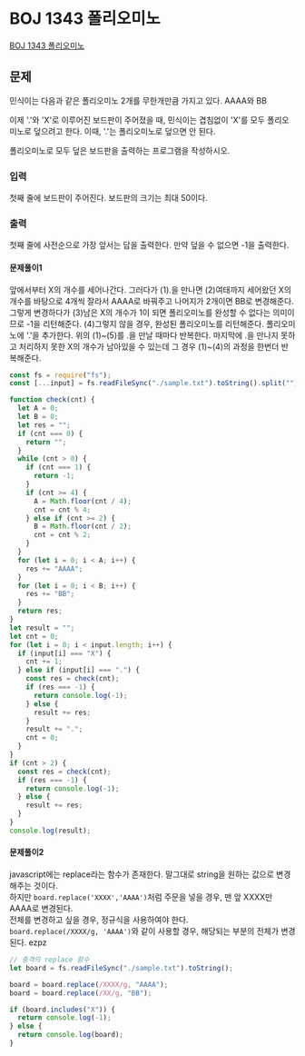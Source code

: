 # BOJ 1343 폴리오미노

[BOJ 1343 폴리오미노](https://www.acmicpc.net/problem/1343)

## 문제

민식이는 다음과 같은 폴리오미노 2개를 무한개만큼 가지고 있다. AAAA와 BB

이제 '.'와 'X'로 이루어진 보드판이 주어졌을 때, 민식이는 겹침없이 'X'를 모두 폴리오미노로 덮으려고 한다. 이때, '.'는 폴리오미노로 덮으면 안 된다.

폴리오미노로 모두 덮은 보드판을 출력하는 프로그램을 작성하시오.

### 입력

첫째 줄에 보드판이 주어진다. 보드판의 크기는 최대 50이다.

### 출력

첫째 줄에 사전순으로 가장 앞서는 답을 출력한다. 만약 덮을 수 없으면 -1을 출력한다.

#### 문제풀이1

앞에서부터 X의 개수를 세어나간다. 그러다가 (1).을 만나면 (2)여태까지 세어왔던 X의 개수를 바탕으로 4개씩 잘라서 AAAA로 바꿔주고 나머지가 2개이면 BB로 변경해준다. 그렇게 변경하다가 (3)남은 X의 개수가 1이 되면 폴리오미노를 완성할 수 없다는 의미이므로 -1을 리턴해준다. (4)그렇지 않을 경우, 완성된 폴리오미노를 리턴해준다. 폴리오미노에 '.'을 추가한다. 위의 (1)~(5)를 .을 만날 때마다 반복한다.
마지막에 .을 만나지 못하고 처리하지 못한 X의 개수가 남아있을 수 있는데 그 경우 (1)~(4)의 과정을 한번더 반복해준다.

```js
const fs = require("fs");
const [...input] = fs.readFileSync("./sample.txt").toString().split("");

function check(cnt) {
  let A = 0;
  let B = 0;
  let res = "";
  if (cnt === 0) {
    return "";
  }
  while (cnt > 0) {
    if (cnt === 1) {
      return -1;
    }
    if (cnt >= 4) {
      A = Math.floor(cnt / 4);
      cnt = cnt % 4;
    } else if (cnt >= 2) {
      B = Math.floor(cnt / 2);
      cnt = cnt % 2;
    }
  }
  for (let i = 0; i < A; i++) {
    res += "AAAA";
  }
  for (let i = 0; i < B; i++) {
    res += "BB";
  }
  return res;
}
let result = "";
let cnt = 0;
for (let i = 0; i < input.length; i++) {
  if (input[i] === "X") {
    cnt += 1;
  } else if (input[i] === ".") {
    const res = check(cnt);
    if (res === -1) {
      return console.log(-1);
    } else {
      result += res;
    }
    result += ".";
    cnt = 0;
  }
}
if (cnt > 2) {
  const res = check(cnt);
  if (res === -1) {
    return console.log(-1);
  } else {
    result += res;
  }
}
console.log(result);
```

#### 문제풀이2

javascript에는 replace라는 함수가 존재한다. 말그대로 string을 원하는 값으로 변경해주는 것이다.  
하지만 `board.replace('XXXX','AAAA')`처럼 주문을 넣을 경우, 맨 앞 XXXX만 AAAA로 변경된다.  
전체를 변경하고 싶을 경우, 정규식을 사용하여야 한다.  
`board.replace(/XXXX/g, 'AAAA')`와 같이 사용할 경우, 해당되는 부분의 전체가 변경된다.
ezpz

```js
// 충격의 replace 함수
let board = fs.readFileSync("./sample.txt").toString();

board = board.replace(/XXXX/g, "AAAA");
board = board.replace(/XX/g, "BB");

if (board.includes("X")) {
  return console.log(-1);
} else {
  return console.log(board);
}
```
